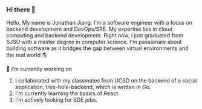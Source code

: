 ### Hi there 👋
Hello, My name is Jonathan Jiang. I'm a software engineer with a focus on backend development and DevOps/SRE. My expertise lies in cloud computing and backend development.
Right now, I just graduated from SJSU with a master degree in computer science. I'm passionate about building software as it bridges the gap between virtual environments and the real world 🌎

🔭 I’m currently working on
1. I collaborated with my classmates from UCSD on the backend of a social application, tree-hole-backend, which is written in Go.
2. I'm currently learning the basics of React.
3. I'm actively looking for SDE jobs.



<!--
**johnjiangtw0804/johnjiangtw0804** is a ✨ _special_ ✨ repository because its `README.md` (this file) appears on your GitHub profile.

Here are some ideas to get you started:
About Me 🤝

- 🌱 I’m currently learning ...
- 👯 I’m looking to collaborate on ...
- 🤔 I’m looking for help with ...
- 💬 Ask me about ...
- 📫 How to reach me: ...
- 😄 Pronouns: ...
- ⚡ Fun fact: ...
-->
